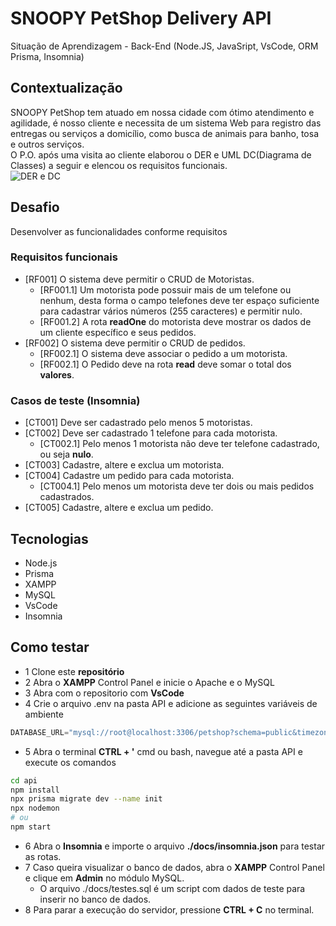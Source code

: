 # SNOOPY PetShop Delivery API
Situação de Aprendizagem - Back-End (Node.JS, JavaSript, VsCode, ORM Prisma, Insomnia)
## Contextualização
SNOOPY PetShop tem atuado em nossa cidade com ótimo atendimento e agilidade, é nosso cliente e necessita de um sistema Web para registro das entregas ou serviços a domicílio, como busca de animais para banho, tosa e outros serviços.<br>O P.O. após uma visita ao cliente elaborou o DER e UML DC(Diagrama de Classes) a seguir e elencou os requisitos funcionais.<br>
![DER e DC](./docs/snoopy-der-dc.png)
## Desafio
Desenvolver as funcionalidades conforme requisitos

### Requisitos funcionais
- [RF001] O sistema deve permitir o CRUD de Motoristas.
    - [RF001.1] Um motorista pode possuir mais de um telefone ou nenhum, desta forma o campo telefones deve ter espaço suficiente para cadastrar vários números (255 caracteres) e permitir nulo.
    - [RF001.2] A rota **readOne** do motorista deve mostrar os dados de um cliente específico e seus pedidos.
- [RF002] O sistema deve permitir o CRUD de pedidos.
    - [RF002.1] O sistema deve associar o pedido a um motorista.
    - [RF002.1] O Pedido deve na rota **read** deve somar o total dos **valores**.

### Casos de teste (Insomnia)
- [CT001] Deve ser cadastrado pelo menos 5 motoristas.
- [CT002] Deve ser cadastrado 1 telefone para cada motorista.
    - [CT002.1] Pelo menos 1 motorista não deve ter telefone cadastrado, ou seja **nulo**.
- [CT003] Cadastre, altere e exclua um motorista.
- [CT004] Cadastre um pedido para cada motorista.
    - [CT004.1] Pelo menos um motorista deve ter dois ou mais pedidos cadastrados.
- [CT005] Cadastre, altere e exclua um pedido.

## Tecnologias
- Node.js
- Prisma
- XAMPP
- MySQL
- VsCode
- Insomnia

## Como testar
- 1 Clone este **repositório**
- 2 Abra o **XAMPP** Control Panel e inicie o Apache e o MySQL
- 3 Abra com o repositorio com **VsCode**
- 4 Crie o arquivo .env na pasta API e adicione as seguintes variáveis de ambiente
```js
DATABASE_URL="mysql://root@localhost:3306/petshop?schema=public&timezone=UTC"
```
- 5 Abra o terminal **CTRL + '** cmd ou bash, navegue até a pasta API e execute os comandos
````bash
cd api
npm install
npx prisma migrate dev --name init
npx nodemon
# ou
npm start
````
- 6 Abra o **Insomnia** e importe o arquivo **./docs/insomnia.json** para testar as rotas.
- 7 Caso queira visualizar o banco de dados, abra o **XAMPP** Control Panel e clique em **Admin** no módulo MySQL.
    - O arquivo ./docs/testes.sql é um script com dados de teste para inserir no banco de dados.
- 8 Para parar a execução do servidor, pressione **CTRL + C** no terminal.

